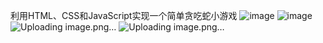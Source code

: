 利用HTML、CSS和JavaScript实现一个简单贪吃蛇小游戏
![image](https://github.com/Zuo-g/snackEat/assets/50070090/72720b93-f931-4b9b-8bcb-9d5e39b923a8)
![image](https://github.com/Zuo-g/snackEat/assets/50070090/6c1376db-9ff2-487e-b8b2-2094d79b9b0f)
![Uploading image.png…]()
![Uploading image.png…]()
